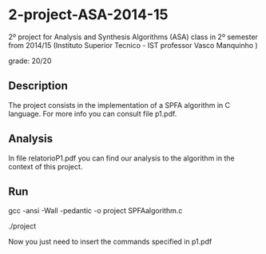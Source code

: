 # 2-project-ASA-2014-15
2º project for Analysis and Synthesis Algorithms (ASA) class in 2º semester from 2014/15 (Instituto Superior Tecnico - IST professor Vasco Manquinho )

grade: 20/20

## Description

The project consists in the implementation of a SPFA algorithm in C language. For more info you can consult file p1.pdf.

## Analysis

In file relatorioP1.pdf you can find our analysis to the algorithm in the context of this project.

## Run

gcc -ansi -Wall -pedantic -o project SPFAalgorithm.c

./project

Now you just need to insert the commands specified in p1.pdf
